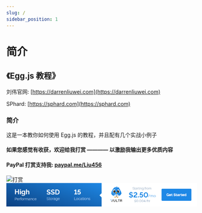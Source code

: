 ```yaml
---
slug: /
sidebar_position: 1
---
```


# 简介

## 《Egg.js 教程》

刘伟官网: [https://darrenliuwei.com](https://darrenliuwei.com)

SPhard: [https://sphard.com](https://sphard.com)

### 简介

这是一本教你如何使用 Egg.js 的教程，并且配有几个实战小例子

#### 如果您感觉有收获，欢迎给我打赏 ———— 以激励我输出更多优质内容

#### PayPal 打赏支持我: [paypal.me/Liu456](https://paypal.me/Liu456)

![打赏](https://i.imgur.com/quzuqoX.png)
<a href="https://www.vultr.com/?ref=9634529-9J">![](./images/banner_1.png)</a>
